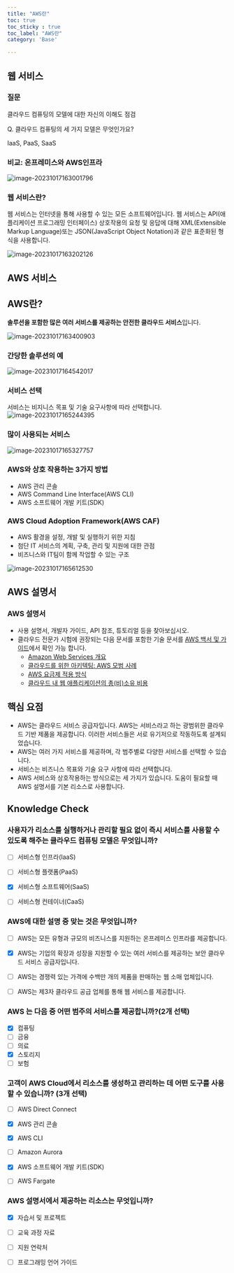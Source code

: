 ```yaml
---
title: "AWS란"
toc: true
toc_sticky : true
toc_label: "AWS란"
category: 'Base'

---
```


## 웹 서비스

### 질문

클라우드 컴퓨팅의 모델에 대한 자신의 이해도 점검

Q. 클라우드 컴퓨팅의 세 가지 모델은 무엇인가요?

IaaS, PaaS, SaaS

### 비교: 온프레미스와 AWS인프라

![image-20231017163001796](/../images/2023-08-22-AWS란/image-20231017163001796.png)

### 웹 서비스란?

웹 서비스는 인터넷을 통해 사용할 수 있는 모든 소프트웨어입니다. 웹 서비스는 API(애플리케이션 프로그래밍 인터페이스) 상호작용의 요청 및 응답에 대해 XML(Extensible Markup Language)또는 JSON(JavaScript Object Notation)과 같은 표준화된 형식을 사용합니다.

![image-20231017163202126](/../images/2023-08-22-AWS란/image-20231017163202126.png)

## AWS 서비스

## AWS란?

**솔루션을 포함한 많은 여러 서비스를 제공하는 안전한 클라우드 서비스**입니다.

![image-20231017163400903](/../images/2023-08-22-AWS란/image-20231017163400903-1697528093993.png)

### 간당한 솔루션의 예

![image-20231017164542017](/../images/2023-08-22-AWS란/image-20231017164542017.png)

### 서비스 선택

서비스는 비지니스 목표 및 기술 요구사항에 따라 선택합니다.![image-20231017165244395](/../images/2023-08-22-AWS란/image-20231017165244395.png)

### 많이 사용되는 서비스

![image-20231017165327757](/../images/2023-08-22-AWS란/image-20231017165327757.png)

### AWS와 상호 작용하는 3가지 방법

- AWS 관리 콘솔
- AWS Command Line Interface(AWS CLI)
- AWS 소프트웨어 개발 키트(SDK)

### AWS Cloud Adoption Framework(AWS CAF)

- AWS 활경을 설정, 개발 및 실행하기 위한 지침
- 첨단 IT 서비스의 계획, 구축, 관리 및 지원에 대한 관점
- 비즈니스와 IT팀이 함께 작업할 수 있는 구조

![image-20231017165612530](/../images/2023-08-22-AWS란/image-20231017165612530.png)

## AWS 설명서

### AWS 설명서

- 사용 설명서, 개발자 가이드, API 참조, 튜토리얼 등을 찾아보십시오.
- 클라우드 전문가 시험에 권장되는 다음 문서를 포함한 기술 문서를 [AWS 백서 및 가이드](https://aws.amazon.com/ko/whitepapers/?whitepapers-main.sort-by=item.additionalFields.sortDate&whitepapers-main.sort-order=desc&awsf.whitepapers-content-type=*all&awsf.whitepapers-global-methodology=*all&awsf.whitepapers-tech-category=*all&awsf.whitepapers-industries=*all&awsf.whitepapers-business-category=*all)에서 확인 가능 합니다.
  - [Amazon Web Services 개요](https://d0.awsstatic.com/whitepapers/aws-overview.pdf)
  - [클라우드를 위한 아키텍팅: AWS 모범 사례](https://d1.awsstatic.com/whitepapers/AWS_Cloud_Best_Practices.pdf)
  - [AWS  요금제 적용 방식](https://d0.awsstatic.com/whitepapers/aws_pricing_overview.pdf)
  - [클라우드 내 웹 애플리케이션의 총(비)소유 비용](https://media.amazonwebservices.com/AWS_TCO_Web_Applications.pdf)

## 핵심 요점

- AWS는 클라우드 서비스 공급자입니다. AWS는 서비스라고 하는 광범위한 클라우드 기반 제품을 제공합니다. 이러한 서비스들은 서로 유기저으로 작동하도록 설계되었습니다.
- AWS는 여러 가지 서비스를 제공하며, 각 범주별로 다양한 서비스를 선택할 수 있습니다.
- 서비스는 비즈니스 목표와 기술 요구 사항에 따라 선택합니다.
- AWS  서비스와 상호작용하는 방식으로는 세 가지가 있습니다. 도움이 필요할 때 AWS 설명서를 기본 리소스로 사용합니다.

## Knowledge Check

### 사용자가 리소스를 실행하거나 관리할 필요 없이 즉시 서비스를 사용할 수 있도록 해주는 클라우드 컴퓨팅 모델은 무엇입니까?

- [ ]  서비스형 인프라(IaaS)

- [ ] 서비스형 플랫폼(PaaS)
- [x] 서비스형 소프트웨어(SaaS)

- [ ] 서비스형 컨테이너(CaaS)

### AWS에 대한 설명 중 맞는 것은 무엇입니까?

- [ ] AWS는 모든 유형과 규모의 비즈니스를 지원하는 온프레미스 인프라를 제공합니다.
- [x] AWS는 기업의 확장과 성장을 지원할 수 있는 여러 서비스를 제공하는 보안 클라우드 서비스 공급자입니다.

- [ ] AWS는 경쟁력 있는 가격에 수백만 개의 제품을 판매하는 웹 소매 업체입니다.

- [ ] AWS는 제3자 클라우드 공급 업체를 통해 웹 서비스를 제공합니다.

### AWS 는 다음 중 어떤 범주의 서비스를 제공합니까?(2개 선택)

- [x] 컴퓨팅
- [ ] 금융
- [ ] 의료
- [x] 스토리지
- [ ] 보험

### 고객이 AWS Cloud에서 리소스를 생성하고 관리하는 데 어떤 도구를 사용할 수 있습니까? (3개 선택)

- [ ] AWS Direct Connect

- [x] AWS 관리 콘솔

- [x] AWS CLI

- [ ] Amazon Aurora
- [x]  AWS 소프트웨어 개발 키트(SDK)

- [ ] AWS Fargate

### AWS 설명서에서 제공하는 리소스는 무엇입니까?

- [x] 자습서 및 프로젝트

- [ ] 교육 과정 자료

- [ ] 지원 연락처

- [ ] 프로그래밍 언어 가이드